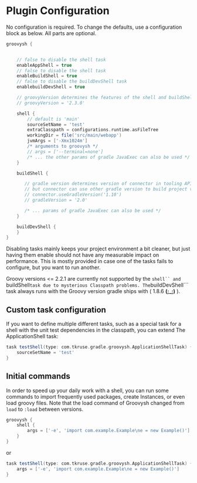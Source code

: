 # Plugin Configuration

No configuration is required. To change the defaults, use a configuration block as below. All parts are optional.

```Groovy
groovysh {


    // false to disable the shell task
    enableAppShell = true
    // false to disable the shell task
    enableBuildShell = true
    // false to disable the buildDevShell task
    enablebuildDevShell = true

    // groovyVersion determines the features of the shell and buildShell tasks
    // groovyVersion = '2.3.0'

    shell {
        // default is 'main'
        sourceSetName = 'test'
        extraClasspath = configurations.runtime.asFileTree
        workingDir = file('src/main/webapp')
        jvmArgs = ['-Xmx1024m']
        /* arguments to groovysh */
        // args = ['--terminal=none']
        /* ... the other params of gradle JavaExec can also be used */
    }

    buildShell {

       // gradle version determines version of connector in tooling API,
       // but connector can use other gradle version to build project via
       // connector.useGradleVersion('1.10')
       // gradleVersion = '2.0'

       /* ... params of gradle JavaExec can also be used */
    }

    buildDevShell {
    }
}
```

Disabling tasks mainly keeps your project environment a bit cleaner, but
just having them enable should not have any measurable impact on performance.
This is mostly provided in case one of the tasks fails to configure, but you
want to run another.

Groovy versions <= 2.2.1 are currently not supported by the ```shell`` and
```buildShell``` task due to mysterious Classpath problems. The ```buildDevShell```
task always runs with the Groovy version gradle ships with ( 1.8.6 **(;_;)** ).

## Custom task configuration

If you want to define multiple different tasks, such as a special task for a shell with the unit
test dependencies in the classpath, you can extend The ApplicationShell task:

```Groovy
task testShell(type: com.tkruse.gradle.groovysh.ApplicationShellTask) {
    sourceSetName = 'test'
}
```

## Initial commands

In order to speed up your daily work with a shell, you can run some commands to import frequently used 
packages, create Instances, or even load groovy files. Note that the load command of Groovysh changed 
from ```load``` to ```:load``` between versions.

```Groovy
groovysh {
    shell {
        args = ['-e', 'import com.example.Example\ne = new Example()']
    }
}
```

or 

```Groovy
task testShell(type: com.tkruse.gradle.groovysh.ApplicationShellTask) {
    args = ['-e', 'import com.example.Example\ne = new Example()']
}
```

